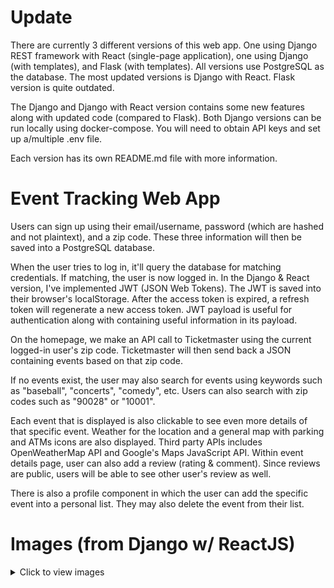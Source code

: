 # Update
There are currently 3 different versions of this web app. One using Django REST framework with React (single-page application), one using Django (with templates), and Flask (with templates). All versions use PostgreSQL as the database. The most updated versions is Django with React. Flask version is quite outdated.

The Django and Django with React version contains some new features along with updated code (compared to Flask). Both Django versions can be run locally using docker-compose. You will need to obtain API keys and set up a/multiple .env file.

Each version has its own README.md file with more information.

# Event Tracking Web App
Users can sign up using their email/username, password (which are hashed and not plaintext), and a zip code. These three information will then be saved into a PostgreSQL database.

When the user tries to log in, it'll query the database for matching credentials. If matching, the user is now logged in. In the Django & React version, I've implemented JWT (JSON Web Tokens). The JWT is saved into their browser's localStorage. After the access token is expired, a refresh token will regenerate a new access token. JWT payload is useful for authentication along with containing useful information in its payload.

On the homepage, we make an API call to Ticketmaster using the current logged-in user's zip code. Ticketmaster will then send back a JSON containing events based on that zip code.

If no events exist, the user may also search for events using keywords such as "baseball", "concerts", "comedy", etc. Users can also search with zip codes such as "90028" or "10001".

Each event that is displayed is also clickable to see even more details of that specific event. Weather for the location and a general map with parking and ATMs icons are also displayed. Third party APIs includes OpenWeatherMap API and Google's Maps JavaScript API. Within event details page, user can also add a review (rating & comment). Since reviews are public, users will be able to see other user's review as well.

There is also a profile component in which the user can add the specific event into a personal list. They may also delete the event from their list.

# Images (from Django w/ ReactJS)
<details>
    <summary>Click to view images</summary>
    <img src="https://i.imgur.com/9tluYhW.png">
    <img src="https://i.imgur.com/CZRIkWi.png">
    <img src="https://i.imgur.com/j5MpiQc.png">
    <img src="https://i.imgur.com/geNwlrc.png">
    <img src="https://i.imgur.com/I6LbfxV.png">
    <img src="https://i.imgur.com/IvqNobW.png">
    <img src="https://i.imgur.com/bMoTlSZ.png">
    <img src="https://i.imgur.com/UQyS59B.png">
    <img src="https://i.imgur.com/ELF6b2Q.png">
    <img src="https://i.imgur.com/z6xgX4D.png">
    <img src="https://i.imgur.com/9Cg9kxJ.png">
    <img src="https://i.imgur.com/DWpHx4W.png">
    <img src="https://i.imgur.com/anJuA4j.png">
    <img src="https://i.imgur.com/yEaJFSz.png">
    <img src="https://i.imgur.com/knGYwwY.png">
    <img src="https://i.imgur.com/uow4ZVH.png">
    <img src="https://i.imgur.com/aZR9KgR.png">
    <img src="https://i.imgur.com/if4tPvA.png">
    <img src="https://i.imgur.com/eFaakJt.png">
    <img src="https://i.imgur.com/kYjao53.png">
</details>